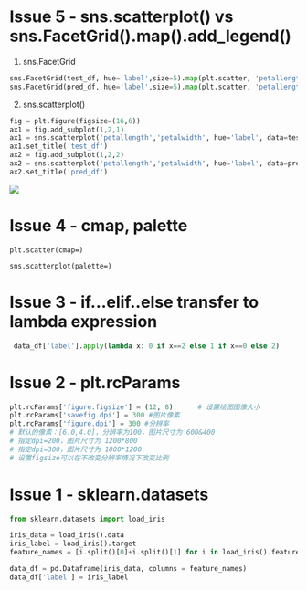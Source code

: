 # Issue 5 - sns.scatterplot() vs sns.FacetGrid().map().add_legend()

1. sns.FacetGrid
```python
sns.FacetGrid(test_df, hue='label',size=5).map(plt.scatter, 'petallength','petalwidth').add_legend()
sns.FacetGrid(pred_df, hue='label',size=5).map(plt.scatter, 'petallength','petalwidth').add_legend()
```


2. sns.scatterplot()
```python
fig = plt.figure(figsize=(16,6))
ax1 = fig.add_subplot(1,2,1)
ax1 = sns.scatterplot('petallength','petalwidth', hue='label', data=test_df, palette=plt.cm.plasma_r)
ax1.set_title('test_df')
ax2 = fig.add_subplot(1,2,2)
ax2 = sns.scatterplot('petallength','petalwidth', hue='label', data=pred_df, palette=plt.cm.plasma_r)
ax2.set_title('pred_df')
```
![](https://user-images.githubusercontent.com/26485327/46849326-fee1ec00-ce29-11e8-9d67-e5e395adf4b4.png)

# Issue 4 - cmap, palette

```plt.scatter(cmap=)```

```sns.scatterplot(palette=)```


# Issue 3 - if...elif..else transfer to lambda expression

```python
 data_df['label'].apply(lambda x: 0 if x==2 else 1 if x==0 else 2)
```

# Issue 2 - plt.rcParams

```python
plt.rcParams['figure.figsize'] = (12, 8)      # 设置绘图图像大小
plt.rcParams['savefig.dpi'] = 300 #图片像素
plt.rcParams['figure.dpi'] = 300 #分辨率
# 默认的像素：[6.0,4.0]，分辨率为100，图片尺寸为 600&400
# 指定dpi=200，图片尺寸为 1200*800
# 指定dpi=300，图片尺寸为 1800*1200
# 设置figsize可以在不改变分辨率情况下改变比例
```


# Issue 1 - sklearn.datasets

```python
from sklearn.datasets import load_iris
```
```python
iris_data = load_iris().data
iris_label = load_iris().target
feature_names = [i.split()[0]+i.split()[1] for i in load_iris().feature_names]

data_df = pd.Dataframe(iris_data, columns = feature_names)
data_df['label'] = iris_label
```

